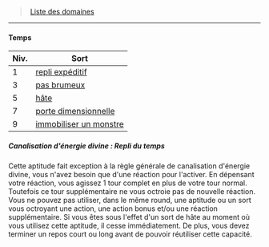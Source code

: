 ﻿---
!GenericItem
Id: cleric_priest_hd.md#temps
ParentLink: cleric_priest_hd.md#liste-des-domaines
Name: Temps
ParentName: Liste des domaines
NameLevel: 4
Attributes:
  Name: Temps
  Markdown: >+
    #### <!--Name-->Temps<!--/Name-->


    |Niv.|Sort|

    |---|---|

    |1|[repli expéditif](hd_spells_repli_expeditif.md)|

    |3|[pas brumeux](hd_spells_pas_brumeux.md)|

    |5|[hâte](hd_spells_hate.md)|

    |7|[porte dimensionnelle](hd_spells_porte_dimensionnelle.md)|

    |9|[immobiliser un monstre](hd_spells_immobiliser_un_monstre.md)|


    ##### Canalisation d'énergie divine : Repli du temps


    Cette aptitude fait exception à la règle générale de canalisation d'énergie divine, vous n'avez besoin que d'une réaction pour l'activer. En dépensant votre réaction, vous agissez 1 tour complet en plus de votre tour normal. Toutefois ce tour supplémentaire ne vous octroie pas de nouvelle réaction. Vous ne pouvez pas utiliser, dans le même round, une aptitude ou un sort vous octroyant une action, une action bonus et/ou une réaction supplémentaire. Si vous êtes sous l'effet d'un sort de hâte au moment où vous utilisez cette aptitude, il cesse immédiatement. De plus, vous devez terminer un repos court ou long avant de pouvoir réutiliser cette capacité.

AttributesDictionary: >+
  Name: Temps

  Markdown: >+

    #### <!--Name-->Temps<!--/Name-->





    |Niv.|Sort|



    |---|---|



    |1|[repli expéditif](hd_spells_repli_expeditif.md)|



    |3|[pas brumeux](hd_spells_pas_brumeux.md)|



    |5|[hâte](hd_spells_hate.md)|



    |7|[porte dimensionnelle](hd_spells_porte_dimensionnelle.md)|



    |9|[immobiliser un monstre](hd_spells_immobiliser_un_monstre.md)|





    ##### Canalisation d'énergie divine : Repli du temps





    Cette aptitude fait exception à la règle générale de canalisation d'énergie divine, vous n'avez besoin que d'une réaction pour l'activer. En dépensant votre réaction, vous agissez 1 tour complet en plus de votre tour normal. Toutefois ce tour supplémentaire ne vous octroie pas de nouvelle réaction. Vous ne pouvez pas utiliser, dans le même round, une aptitude ou un sort vous octroyant une action, une action bonus et/ou une réaction supplémentaire. Si vous êtes sous l'effet d'un sort de hâte au moment où vous utilisez cette aptitude, il cesse immédiatement. De plus, vous devez terminer un repos court ou long avant de pouvoir réutiliser cette capacité.



---
> [Liste des domaines](hd_cleric_priest_liste_des_domaines.md)

---

#### Temps

|Niv.|Sort|
|---|---|
|1|[repli expéditif](hd_spells_repli_expeditif.md)|
|3|[pas brumeux](hd_spells_pas_brumeux.md)|
|5|[hâte](hd_spells_hate.md)|
|7|[porte dimensionnelle](hd_spells_porte_dimensionnelle.md)|
|9|[immobiliser un monstre](hd_spells_immobiliser_un_monstre.md)|

##### Canalisation d'énergie divine : Repli du temps

Cette aptitude fait exception à la règle générale de canalisation d'énergie divine, vous n'avez besoin que d'une réaction pour l'activer. En dépensant votre réaction, vous agissez 1 tour complet en plus de votre tour normal. Toutefois ce tour supplémentaire ne vous octroie pas de nouvelle réaction. Vous ne pouvez pas utiliser, dans le même round, une aptitude ou un sort vous octroyant une action, une action bonus et/ou une réaction supplémentaire. Si vous êtes sous l'effet d'un sort de hâte au moment où vous utilisez cette aptitude, il cesse immédiatement. De plus, vous devez terminer un repos court ou long avant de pouvoir réutiliser cette capacité.

